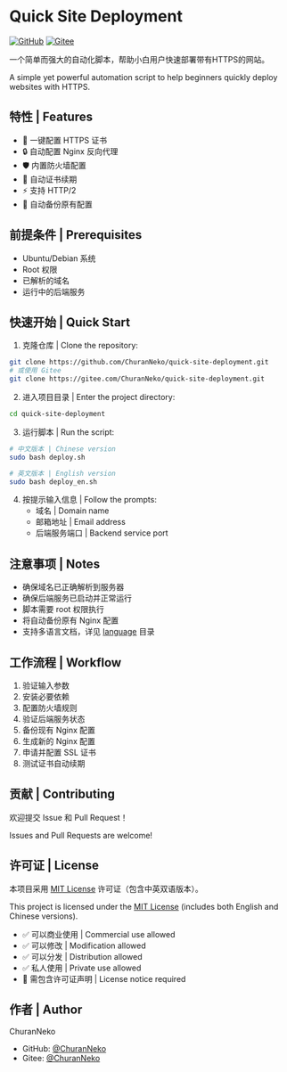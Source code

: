 # Quick Site Deployment

[![GitHub](https://img.shields.io/badge/GitHub-ChuranNeko-blue)](https://github.com/ChuranNeko/quick-site-deployment)
[![Gitee](https://img.shields.io/badge/Gitee-ChuranNeko-red)](https://gitee.com/ChuranNeko/quick-site-deployment)

一个简单而强大的自动化脚本，帮助小白用户快速部署带有HTTPS的网站。

A simple yet powerful automation script to help beginners quickly deploy websites with HTTPS.

## 特性 | Features

- 🚀 一键配置 HTTPS 证书
- 🔒 自动配置 Nginx 反向代理
- 🛡️ 内置防火墙配置
- 📝 自动证书续期
- ⚡ 支持 HTTP/2
- 🔄 自动备份原有配置

## 前提条件 | Prerequisites

- Ubuntu/Debian 系统
- Root 权限
- 已解析的域名
- 运行中的后端服务

## 快速开始 | Quick Start

1. 克隆仓库 | Clone the repository:
```bash
git clone https://github.com/ChuranNeko/quick-site-deployment.git
# 或使用 Gitee
git clone https://gitee.com/ChuranNeko/quick-site-deployment.git
```

2. 进入项目目录 | Enter the project directory:
```bash
cd quick-site-deployment
```

3. 运行脚本 | Run the script:
```bash
# 中文版本 | Chinese version
sudo bash deploy.sh

# 英文版本 | English version
sudo bash deploy_en.sh
```

4. 按提示输入信息 | Follow the prompts:
   - 域名 | Domain name
   - 邮箱地址 | Email address
   - 后端服务端口 | Backend service port

## 注意事项 | Notes

- 确保域名已正确解析到服务器
- 确保后端服务已启动并正常运行
- 脚本需要 root 权限执行
- 将自动备份原有 Nginx 配置
- 支持多语言文档，详见 [language](./language) 目录

## 工作流程 | Workflow

1. 验证输入参数
2. 安装必要依赖
3. 配置防火墙规则
4. 验证后端服务状态
5. 备份现有 Nginx 配置
6. 生成新的 Nginx 配置
7. 申请并配置 SSL 证书
8. 测试证书自动续期

## 贡献 | Contributing

欢迎提交 Issue 和 Pull Request！

Issues and Pull Requests are welcome!

## 许可证 | License

本项目采用 [MIT License](LICENSE) 许可证（包含中英双语版本）。

This project is licensed under the [MIT License](LICENSE) (includes both English and Chinese versions).

- ✅ 可以商业使用 | Commercial use allowed
- ✅ 可以修改 | Modification allowed
- ✅ 可以分发 | Distribution allowed
- ✅ 私人使用 | Private use allowed
- 📝 需包含许可证声明 | License notice required

## 作者 | Author

ChuranNeko
- GitHub: [@ChuranNeko](https://github.com/ChuranNeko)
- Gitee: [@ChuranNeko](https://gitee.com/ChuranNeko)